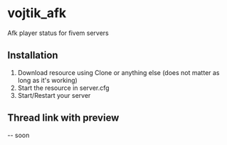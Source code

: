 # vojtik_afk
Afk player status for fivem servers

## Installation ##
1) Download resource using Clone or anything else (does not matter as long as it's working)
2) Start the resource in server.cfg
3) Start/Restart your server

## Thread link with preview ##
-- soon
